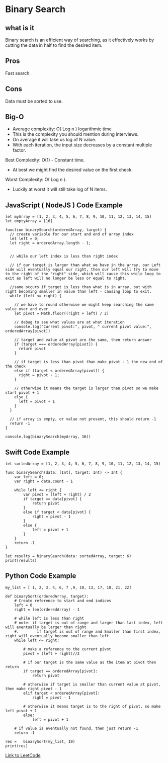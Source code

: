 # Binary Search

## what is it
Binary search is an efficient way of searching, as it effectively works by cutting the data in half to find the desired item. 

## Pros
Fast search.

## Cons 
Data must be sorted to use.

## Big-O
* Average complexity: O( Log n )  logarithmic time 
* This is the complexity you should mention during interviews.  
* On average it will take us log of N value.
* With each iteration, the input size decreases by a constant multiple factor.

Best Complexity: O(1) - Constant time.  
* At best we might find the desired value on the first check.


Worst Complexity: O( Log n ).   
* Luckily at worst it will still take log of N items.


## JavaScript ( NodeJS ) Code Example
```
let myArray = [1, 2, 3, 4, 5, 6, 7, 8, 9, 10, 11, 12, 13, 14, 15]
let emptyArray = [16]

function binarySearch(orderedArray, target) {
  // create variable for our start and end of array index
  let left = 0;
  let right = orderedArray.length - 1;
  
  
  // while our left index is less than right index
  
  // if our target is larger than what we have in the array, our Left side will eventually equal our right, then our left will try to move to the right of the "right" side, which will cause this while loop to exit as left will no longer be less or equal to right.
  
  //same occurs if target is less than what is in array, but with right becoming smaller in value than left - causing loop to exit. 
  while (left <= right) {
    
    // we have to round otherwise we might keep searching the same value over and over 
    let pivot = Math.floor((right + left) / 2)

    // debug to see what values are at what iteration
    console.log("Current pivot:", pivot, " current pivot value:", orderedArray[pivot])
    
    // target and value at pivot are the same, then return answer
    if (target === orderedArray[pivot]) {
      return pivot
    }
    
    // if target is less than pivot than make pivot - 1 the new end of the check
    else if (target < orderedArray[pivot]) {
      right = pivot - 1;
    }
    
    // otherwise it means the target is larger than pivot so we make start pivot + 1
    else {
      left = pivot + 1
    }
  }
  
  // if array is empty, or value not present, this should return -1
  return -1
}

console.log(binarySearch(myArray, 16))
```

## Swift Code Example
```
let sortedArray = [1, 2, 3, 4, 5, 6, 7, 8, 9, 10, 11, 12, 13, 14, 15]

func binarySearch(data: [Int], target: Int) -> Int {
    var left = 0;
    var right = data.count - 1
    
    while left <= right {
        var pivot = (left + right) / 2 
        if target == data[pivot] {
            return pivot
        }
        else if target < data[pivot] {
            right = pivot - 1
        }
        else {
            left = pivot + 1
        }
    }
    return -1
}

let results = binarySearch(data: sortedArray, target: 6)
print(results)
```


## Python Code Example 
```
my_list = [ 1, 2, 3, 4, 6, 7 ,9, 10, 13, 17, 18, 21, 22]

def binarySort(orderedArray, target):
	# Create reference to start and end indices 
	left = 0
	right = len(orderedArray) - 1
	
	# while left is less than right 
	# note: if target is out of range and larger than last index, left will eventually be larger than right
	#.   	  if target is out of range and Smaller than first index, right will eventually become smaller than left 
	while left <= right:
		
		# make a reference to the current pivot 
		pivot = (left + right)//2 
		
		# if our target is the same value as the item at pivot then return 
		if target == orderedArray[pivot]:
			return pivot
		
		# otherwise if target is smaller than current value at pivot, then make right pivot - 1 
		elif target < orderedArray[pivot]:
			right = pivot - 1
			
		# otherwise it means target is to the right of pivot, so make left pivot + 1 
		else:
			left = pivot + 1
		
	# if value is eventually not found, then just return -1 
	return -1
		
res =	binarySort(my_list, 19)
print(res)
```
[Link to LeetCode](https://leetcode.com/submissions/detail/437737831/)
